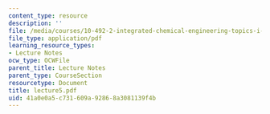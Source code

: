 ```yaml
---
content_type: resource
description: ''
file: /media/courses/10-492-2-integrated-chemical-engineering-topics-i-introduction-to-biocatalysis-fall-2004/41a0e0a5c731609a92868a3081139f4b_lecture5.pdf
file_type: application/pdf
learning_resource_types:
- Lecture Notes
ocw_type: OCWFile
parent_title: Lecture Notes
parent_type: CourseSection
resourcetype: Document
title: lecture5.pdf
uid: 41a0e0a5-c731-609a-9286-8a3081139f4b
---
```


